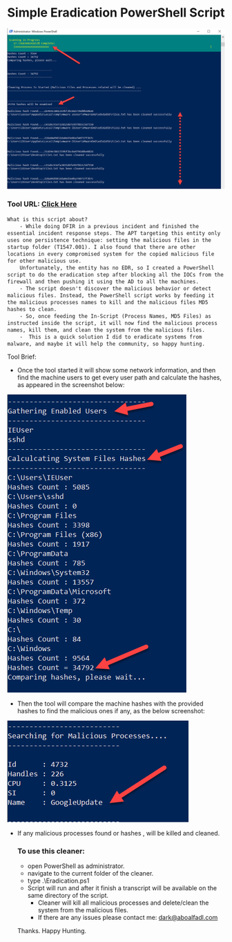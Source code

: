 # Simple Eradication PowerShell Script

![](https://raw.githubusercontent.com/Aboalfadl/aboalfadl.github.io/main/Images/Cleaning.png)

### Tool URL: [Click Here](https://github.com/Aboalfadl/aboalfadl.github.io/releases/download/Edarication.PowerShell/SimpleEradication.zip)

	What is this script about?
		- While doing DFIR in a previous incident and finished the essential incident response steps. The APT targeting this entity only uses one persistence technique: setting the malicious files in the startup folder (T1547.001). I also found that there are other locations in every compromised system for the copied malicious file for other malicious use.
		Unfortunately, the entity has no EDR, so I created a PowerShell script to do the eradication step after blocking all the IOCs from the firewall and then pushing it using the AD to all the machines.
		- The script doesn't discover the malicious behavior or detect malicious files. Instead, the PowerShell script works by feeding it the malicious processes names to kill and the malicious files MD5 hashes to clean.
		- So, once feeding the In-Script (Process Names, MD5 Files) as instructed inside the script, it will now find the malicious process names, kill them, and clean the system from the malicious files.
		-  This is a quick solution I did to eradicate systems from malware, and maybe it will help the community, so happy hunting.	

Tool Brief:

- Once the tool started it will show some network information, and then find the machine users to get every user path and calculate the hashes, as appeared in the screenshot below: 

![](https://raw.githubusercontent.com/Aboalfadl/aboalfadl.github.io/main/Images/HashesCount.png)

- Then the tool will compare the machine hashes with the provided hashes to find the malicious ones if any, as the below screenshot: 

![](https://raw.githubusercontent.com/Aboalfadl/aboalfadl.github.io/main/Images/ProcessKill.png)

- If any malicious processes found or hashes , will be killed and cleaned.

  
  
  ### To use this cleaner:
    - open PowerShell as administrator.
    - navigate to the current folder of the cleaner.
    - type .\Eradication.ps1
    - Script will run and after it finish a transcript will be available on the same directory of the script.
	  - Cleaner will kill all malicious processes and delete/clean the system from the malicious files.
	  - If there are any issues please contact me: dark@aboalfadl.com
	
	Thanks. Happy Hunting.
